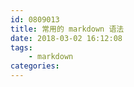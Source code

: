 ```yaml
---
id: 0809013
title: 常用的 markdown 语法
date: 2018-03-02 16:12:08
tags:
    - markdown
categories:
---
```

